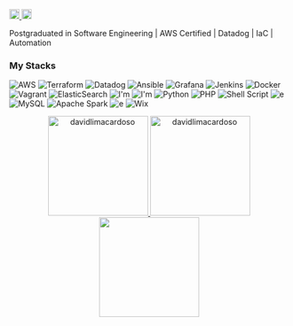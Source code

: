 <div align="left">
  <a href="mailto:david.lima.cd@gmail.com">
    <img height="18em" src="https://img.shields.io/badge/Gmail-D14836?style=for-the-badge&logo=gmail&logoColor=white" alt="davidlimacardoso"/>
  </a>
  <a href="https://linkedin.com/in/davidlimacardoso"> 
    <img height="18em" src="https://firebasestorage.googleapis.com/v0/b/natan-35907.appspot.com/o/68747470733a2f2f696d672e736869656c64732e696f2f62616467652f4c696e6b6564496e2d3030373742353f7374796c653d666f722d7468652d6261646765266c6f676f3d6c696e6b6564696e266c6f676f436f6c6f723d7768697465.svg?alt=media&token=2b238eb6-03db-4ed8-9f86-0ce2689f53df" alt="davidlimacardoso"/>
  </a>
</div>

Postgraduated in Software Engineering | AWS Certified | Datadog | IaC | Automation


### My Stacks
![AWS](https://img.shields.io/badge/AWS-%23FF9900.svg?style=for-the-badge&logo=amazon-aws&logoColor=white) ![Terraform](https://img.shields.io/badge/terraform-%235835CC.svg?style=for-the-badge&logo=terraform&logoColor=white) ![Datadog](https://img.shields.io/badge/datadog-%23632CA6.svg?style=for-the-badge&logo=datadog&logoColor=white) ![Ansible](https://img.shields.io/badge/ansible-%231A1918.svg?style=for-the-badge&logo=ansible&logoColor=white) ![Grafana](https://img.shields.io/badge/grafana-%23F46800.svg?style=for-the-badge&logo=grafana&logoColor=white) ![Jenkins](https://img.shields.io/badge/jenkins-%232C5263.svg?style=for-the-badge&logo=jenkins&logoColor=white) ![Docker](https://img.shields.io/badge/docker-%230db7ed.svg?style=for-the-badge&logo=docker&logoColor=white) ![Vagrant](https://img.shields.io/badge/vagrant-%231563FF.svg?style=for-the-badge&logo=vagrant&logoColor=white) ![ElasticSearch](https://img.shields.io/badge/-ElasticSearch-005571?style=for-the-badge&logo=elasticsearch) ![I'm](https://img.shields.io/badge/HTML5-E34F26?style=for-the-badge&logo=html5&logoColor=white) ![I'm](https://img.shields.io/badge/JavaScript-20232A?style=for-the-badge&logo=javascript&logoColor=F7DF1E) ![Python](https://img.shields.io/badge/python-3670A0?style=for-the-badge&logo=python&logoColor=ffdd54) ![PHP](https://img.shields.io/badge/php-%23777BB4.svg?style=for-the-badge&logo=php&logoColor=white) ![Shell Script](https://img.shields.io/badge/shell_script-%23121011.svg?style=for-the-badge&logo=gnu-bash&logoColor=white) ![e](https://img.shields.io/badge/VS_Code-14354C?style=for-the-badge&logo=visual-studio-code&logoColor=61DAFB) ![MySQL](https://img.shields.io/badge/mysql-4479A1.svg?style=for-the-badge&logo=mysql&logoColor=white) ![Apache Spark](https://img.shields.io/badge/Apache%20Spark-FDEE21?style=flat-square&logo=apachespark&logoColor=black) ![e](https://img.shields.io/badge/Git-14354C?style=for-the-badge&logo=git&logoColor=white) ![Wix](https://img.shields.io/badge/wix-000?style=for-the-badge&logo=wix&logoColor=white)  

<div align="center">
  <a href="https://github.com/davidlimacardoso">
    <img height="180em" src="https://github-readme-stats.vercel.app/api/top-langs?username=davidlimacardoso&show_icons=true&locale=en&layout=compact&theme=gotham" alt="davidlimacardoso"/>
    <img height="180em" src="https://github-readme-stats.vercel.app/api?username=davidlimacardoso&show_icons=true&locale=en&layout=compact&theme=gotham" alt="davidlimacardoso"/>
  </a>
</div>

<div align="center">
  <a href="https://github.com/davidlimacardoso">
    <img height="180em" src="https://github-profile-trophy.vercel.app/?username=davidlimacardoso&column=8&theme=gotham&no-bg=true"/>
  </a>
</div>

